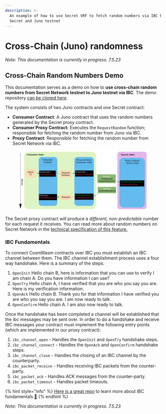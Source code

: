```yaml
---
description: >-
  An example of how to use Secret VRF to fetch random numbers via IBC between
  Secret and Juno testnet
---
```


# Cross-Chain (Juno) randomness

_Note: This documentation is currently in progress. 7.5.23_

## Cross-Chain Random Numbers Demo

This documentation serves as a demo on how to **use cross-chain random numbers from Secret Network testnet to Juno testnet via IBC**. The demo repository [can be cloned here](https://github.com/scrtlabs/examples/tree/master/secret-ibc-rng-template).&#x20;

The system consists of two Juno contracts and one Secret contract:

* **Consumer Contract**: A Juno contract that uses the random numbers generated by the Secret proxy contract.
* **Consumer Proxy Contract:**  Executes the `RequestRandom` function; responsible for fetching the random number from Juno via IBC.
* **Proxy Contract**: Responsible for fetching the random number from Secret Network via IBC.

<figure><img src="../../../.gitbook/assets/ibc-random.png" alt=""><figcaption></figcaption></figure>

The Secret proxy contract will produce a _different, non-predictable_ number for each request it receives. You can read more about random numbers on Secret Network in the [technical specification of this feature.](../../secret-contract-fundamentals/available-native-features-modules/secret-vrf-on-chain-randomness.md)

### IBC Fundamentals

To connect CosmWasm contracts over IBC you must establish an IBC channel between them. The IBC channel establishment process uses a four way handshake. Here is a summary of the steps:

1. `OpenInit` Hello chain B, here is information that you can use to verify I am chain A. Do you have information I can use?
2. `OpenTry` Hello chain A, I have verified that you are who you say you are. Here is my verification information.
3. `OpenAck` Hello chain B. Thank you for that information I have verified you are who you say you are. I am now ready to talk.
4. `OpenConfirm` Hello chain A. I am also now ready to talk.

Once the handshake has been completed a channel will be established that the ibc messages may be sent over. In order to do a handshake and receive IBC messages your contract must implement the following entry points (which are implemented in our proxy contract):

1. `ibc_channel_open` - Handles the `OpenInit` and `OpenTry` handshake steps.
2. `ibc_channel_connect` - Handles the `OpenAck` and `OpenConfirm` handshake steps.
3. `ibc_channel_close` - Handles the closing of an IBC channel by the counterparty.
4. `ibc_packet_receive` - Handles receiving IBC packets from the counter-party.
5. `ibc_packet_ack` - Handles ACK messages from the counter-party.&#x20;
6. `ibc_packet_timeout` - Handles packet timeouts.

{% hint style="info" %}
[Here is a great repo](https://github.com/0xekez/cw-ibc-example) to learn more about IBC fundamentals [🎉](https://emojipedia.org/party-popper/)
{% endhint %}

_Note: This documentation is currently in progress. 7.5.23_

